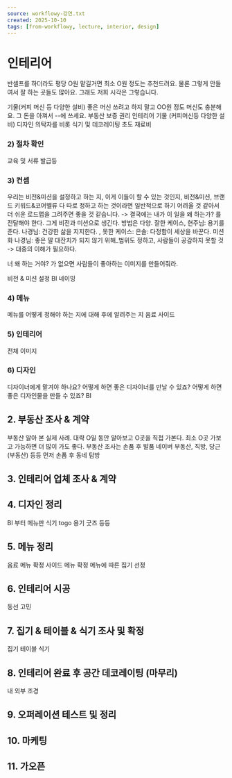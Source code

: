```yaml
---
source: workflowy-강연.txt
created: 2025-10-10
tags: [from-workflowy, lecture, interior, design]
---
```


# 인테리어

반셀프를 하더라도 평당 O원
맡길거면 최소 O원 정도는 추천드려요.
물론 그렇게 안들여서 잘 하는 곳들도 많아요.
그래도 저희 시각은 그렇습니다.


기물(커피 머신 등 다양한 설비)
좋은 머신 쓰려고 하지 말고
OO원 정도 머신도 충분해요.
그 돈을 아껴서 --에 쓰세요.
부동산
보증
권리
인테리어
기물 (커피머신등 다양한 설비)
디자인
의탁자를 비롯 식기 및 데코레이팅
초도 재료비


### 2) 절차 확인

교육 및 서류 발급등

### 3) 컨셉

우리는 비전&미션을 설정하고 하는 지, 이게 이들이 할 수 있는 것인지, 비전&미션, 브랜드 키워드&코어벨류 다 따로 정하고 하는 것이라면 일반적으로 하기 어려울 것 같아서 더 쉬운 로드맵을 그려주면 좋을 것 같습니다. -> 결국에는 내가 이 일을 왜 하는가? 를 전달해야 한다. 그게 비전과 미션으로 생긴다. 방법은 다양. 잘한 케이스, 현주님: 용기를 준다. 나경님: 건강한 삶을 지지한다. , 못한 케이스: 은솔: 다정함이 세상을 바꾼다.
미션화 나경님: 좋은 말 대잔치가 되지 않기 위해_범위도 정하고, 사람들이 공감하지 못할 것 -> 대중의 이해가 필요하다.

너 왜 하는 거야? 가 없으면
사람들이 좋아하는 이미지를 만들어줘라.

비전 & 미션 설정
BI
네이밍

### 4) 메뉴

메뉴를 어떻게 정해야 하는 지에 대해 후에 알려주는 지
음료
사이드

### 5) 인테리어

전체 이미지

### 6) 디자인

디자이너에게 맡겨야 하나요? 어떻게 하면 좋은 디자이너를 만날 수 있죠? 어떻게 하면 좋은 디자인물을 만들 수 있죠?
BI

## 2. 부동산 조사 & 계약

부동산 알아 본 실제 사례. 대략 O일 동안 알아보고 O곳을 직접 가본다. 최소 O곳 가보고 가능하면 더 많이 가도 좋다.
부동산 조사는 손품 후 발품
네이버 부동산, 직방, 당근(부동산) 등등 먼저 손품
후 동네 탐방

## 3. 인테리어 업체 조사 & 계약


## 4. 디자인 정리

BI 부터
메뉴판
식기
togo 용기
굿즈 등등

## 5. 메뉴 정리

음료 메뉴 확정
사이드 메뉴 확정
메뉴에 따른 집기 선정

## 6. 인테리어 시공

동선 고민

## 7. 집기 & 테이블 & 식기 조사 및 확정

집기
테이블
식기

## 8. 인테리어 완료 후 공간 데코레이팅 (마무리)

내 외부 조경

## 9. 오퍼레이션 테스트 및 정리


## 10. 마케팅


## 11. 가오픈
